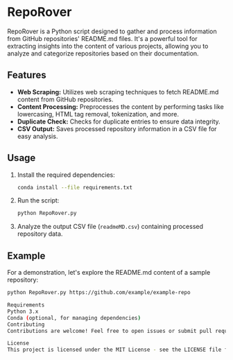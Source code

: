 # RepoRover

RepoRover is a Python script designed to gather and process information from GitHub repositories' README.md files. It's a powerful tool for extracting insights into the content of various projects, allowing you to analyze and categorize repositories based on their documentation.

## Features

- **Web Scraping:** Utilizes web scraping techniques to fetch README.md content from GitHub repositories.
- **Content Processing:** Preprocesses the content by performing tasks like lowercasing, HTML tag removal, tokenization, and more.
- **Duplicate Check:** Checks for duplicate entries to ensure data integrity.
- **CSV Output:** Saves processed repository information in a CSV file for easy analysis.

## Usage

1. Install the required dependencies:

    ```bash
    conda install --file requirements.txt
    ```

2. Run the script:

    ```bash
    python RepoRover.py
    ```

3. Analyze the output CSV file (`readmeMD.csv`) containing processed repository data.

## Example

For a demonstration, let's explore the README.md content of a sample repository:

```bash
python RepoRover.py https://github.com/example/example-repo

Requirements
Python 3.x
Conda (optional, for managing dependencies)
Contributing
Contributions are welcome! Feel free to open issues or submit pull requests.

License
This project is licensed under the MIT License - see the LICENSE file for details.
